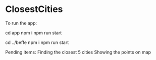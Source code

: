 # ClosestCities
To run the app:

cd app
npm i
npm run start

cd ../beffe
npm i
npm run start


Pending items:
Finding the closest 5 cities
Showing the points on map
